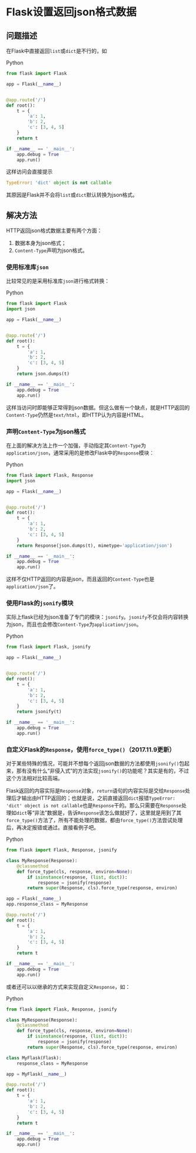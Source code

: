 # Flask设置返回json格式数据

## 问题描述

在Flask中直接返回`list`或`dict`是不行的，如

Python

```python
from flask import Flask

app = Flask(__name__)


@app.route('/')
def root():
    t = {
        'a': 1,
        'b': 2,
        'c': [3, 4, 5]
    }
    return t

if __name__ == '__main__':
    app.debug = True
    app.run()
```

这样访问会直接提示

```python
TypeError: 'dict' object is not callable
```

其原因是Flask并不会将`list`或`dict`默认转换为json格式。

## 解决方法

HTTP返回json格式数据主要有两个方面：

1. 数据本身为json格式；
2. `Content-Type`声明为json格式。

### 使用标准库`json`

比较常见的是采用标准库`json`进行格式转换：

Python

```python
from flask import Flask
import json

app = Flask(__name__)


@app.route('/')
def root():
    t = {
        'a': 1,
        'b': 2,
        'c': [3, 4, 5]
    }
    return json.dumps(t)

if __name__ == '__main__':
    app.debug = True
    app.run()
```

这样当访问时即能够正常得到json数据。但这么做有一个缺点，就是HTTP返回的`Content-Type`仍然是`text/html`，即HTTP认为内容是HTML。

### 声明`Content-Type`为json格式

在上面的解决方法上作一个加强，手动指定其`Content-Type`为`application/json`，通常采用的是修改Flask中的`Response`模块：

Python

```python
from flask import Flask, Response
import json

app = Flask(__name__)


@app.route('/')
def root():
    t = {
        'a': 1,
        'b': 2,
        'c': [3, 4, 5]
    }
    return Response(json.dumps(t), mimetype='application/json')

if __name__ == '__main__':
    app.debug = True
    app.run()
```

这样不仅HTTP返回的内容是json，而且返回的`Content-Type`也是`application/json`了。

### 使用Flask的`jsonify`模块

实际上flask已经为json准备了专门的模块：`jsonify`。`jsonify`不仅会将内容转换为json，而且也会修改`Content-Type`为`application/json`。

Python

```python
from flask import Flask, jsonify

app = Flask(__name__)


@app.route('/')
def root():
    t = {
        'a': 1,
        'b': 2,
        'c': [3, 4, 5]
    }
    return jsonify(t)

if __name__ == '__main__':
    app.debug = True
    app.run()
```

### 自定义Flask的`Response`，使用`force_type()`（2017.11.9更新）

对于某些特殊的情况，可能并不想每个返回json数据的方法都使用`jsonify()`包起来，那有没有什么“非侵入式”的方法实现`jsonify()`的功能呢？其实是有的，不过这个方法相对比较高端。

Flask返回的内容实际是`Response`对象，`return`语句的内容实际是交给`Response`处理后才输出由HTTP返回的；也就是说，之前直接返回`dict`报错`TypeError: 'dict' object is not callable`也是`Response`干的。那么只需要在`Response`处理如`dict`等“非法”数据是，告诉`Response`该怎么做就好了，这里就是用到了其`force_type()`方法了，所有不能处理的数据，都由`force_type()`方法尝试处理后，再决定报错或通过。直接看例子吧。

Python

```python
from flask import Flask, Response, jsonify

class MyResponse(Response):
    @classmethod
    def force_type(cls, response, environ=None):
        if isinstance(response, (list, dict)):
            response = jsonify(response)
        return super(Response, cls).force_type(response, environ)

app = Flask(__name__)
app.response_class = MyResponse

@app.route('/')
def root():
    t = {
        'a': 1,
        'b': 2,
        'c': [3, 4, 5]
    }
    return t

if __name__ == '__main__':
    app.debug = True
    app.run()
```

或者还可以以继承的方式来实现自定义`Response`，如：

Python

```python
from flask import Flask, Response, jsonify

class MyResponse(Response):
    @classmethod
    def force_type(cls, response, environ=None):
        if isinstance(response, (list, dict)):
            response = jsonify(response)
        return super(Response, cls).force_type(response, environ)

class MyFlask(Flask):
    response_class = MyResponse

app = MyFlask(__name__)

@app.route('/')
def root():
    t = {
        'a': 1,
        'b': 2,
        'c': [3, 4, 5]
    }
    return t

if __name__ == '__main__':
    app.debug = True
    app.run()
```